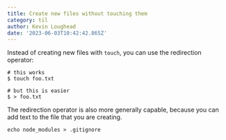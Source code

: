 ```yaml
---
title: Create new files without touching them
category: til
author: Kevin Loughead
date: '2023-06-03T10:42:42.865Z'
---
```


Instead of creating new files with `touch`, you can use the redirection operator:

<!-- no-copy -->

```plain
# this works
$ touch foo.txt

# but this is easier
$ > foo.txt
```

The redirection operator is also more generally capable, because you can add text to the file that you are creating.

```plain
echo node_modules > .gitignore
```
